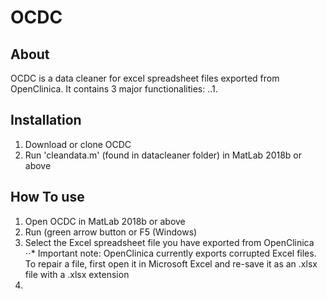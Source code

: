 # OCDC
## About
OCDC is a data cleaner for excel spreadsheet files exported from OpenClinica.
It contains 3 major functionalities:
..1.

## Installation
1. Download or clone OCDC
2. Run 'cleandata.m' (found in datacleaner folder) in MatLab 2018b or above

## How To use
1. Open OCDC in MatLab 2018b or above
2. Run (green arrow button or F5 (Windows)
3. Select the Excel spreadsheet file you have exported from OpenClinica
⋅⋅* Important note: OpenClinica currently exports corrupted Excel files. To repair a file, first open it in Microsoft Excel and re-save it as an .xlsx file with a .xlsx extension
4. 
